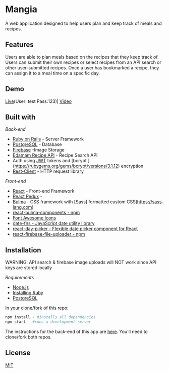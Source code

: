 # Mangia
A web application designed to help users plan and keep track of meals and recipes.  

## Features
Users are able to plan meals based on the recipes that they keep track of. Users can submit their own recipes or select recipes from an API search or other user-submitted recipes. Once a user has bookmarked a recipe, they can assign it to a meal time on a specific day. 

## Demo
[Live](https://mangia-client.herokuapp.com/)(User: test Pass:123)| [Video](https://youtu.be/Oh4hvCiwSOI)


## Built with
 *Back-end*
- [Ruby on Rails](https://rubyonrails.org) - Server Framework
- [PostgreSQL](https://www.postgresql.org) - Database
- [Firebase](https://firebase.google.com) -Image Storage
- [Edamam Recipe API](https://developer.edamam.com) - Recipe Search API
- Auth using [JWT](https://jwt.io) tokens and [bcrypt ] (https://rubygems.org/gems/bcrypt/versions/3.1.12) encryption
- [Rest-Client](https://github.com/rest-client/rest-client) - HTTP request library


*Front-end*
- [React](https://reactjs.org/docs/getting-started.html) - Front-end Framework
- [React Redux](https://react-redux.js.org) - 
- [Bulma](https://bulma.io) - CSS framework with [Sass] formatted custom CSS(https://sass-lang.com)
- [react-bulma-components - npm](https://www.npmjs.com/package/react-bulma-components/v/3.0.1-1)
- [Font Awesome Icons](https://github.com/FortAwesome/react-fontawesome)
- [date-fns - JavaScript date utility library](https://date-fns.org)
- [react-day-picker - Flexible date picker component for React](https://react-day-picker.js.org)
- [react-firebase-file-uploader - npm](https://www.npmjs.com/package/react-firebase-file-uploader)




## Installation
WARNING: API search & firebase image uploads will NOT work since API keys are stored locally 

*Requirements*
 - [Node.js](https://nodejs.org/en/)
 - [Installing Ruby](https://www.ruby-lang.org/en/documentation/installation/)
 - [PostgreSQL](https://www.postgresql.org)


In your clone/fork of this repo: 
```bash
npm install - #installs all dependencies
npm start - #runs a development server 
```
The instructions for the back-end of this app are [here](https://github.com/Giagnus64/Mangia-API). You'll need to clone/fork both repos. 



## License
[MIT](https://choosealicense.com/licenses/mit/)
